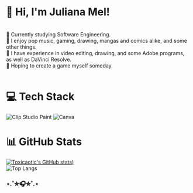 # 🌸 Hi, I'm Juliana Mel!
<br/>
📖 Currently studying Software Engineering.<br/>
🌿 I enjoy pop music, gaming, drawing, mangas and comics alike, and some other things.<br/>
🌾 I have experience in video editing, drawing, and some Adobe programs, as well as DaVinci Resolve. <br/>
🌱 Hoping to create a game myself someday.<br/><br/>

# 💻 Tech Stack
![Clip Studio Paint](https://img.shields.io/badge/ClipStudioPaint-%23CFD3D3.svg?style=for-the-badge&logo=ClipStudioPaint&logoColor=white) ![Canva](https://img.shields.io/badge/Canva-%2300C4CC.svg?style=for-the-badge&logo=Canva&logoColor=white)

# 📊 GitHub Stats
[![Toxicaotic's GitHub stats](https://github-readme-stats.vercel.app/api?username=toxicaotic&show_icons=true&theme=radical))](https://github.com/anuraghazra/github-readme-stats)<br/>
![Top Langs](https://github-readme-stats.vercel.app/api/top-langs/?username=anuraghazra&layout=compact&theme=radical)

### ⋆.˚✮🎧✮˚.⋆
